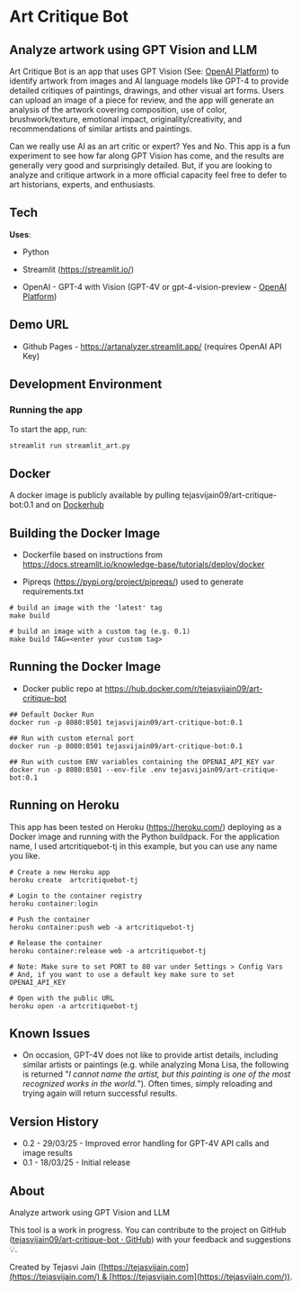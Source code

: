 
# Art Critique Bot

## Analyze artwork using GPT Vision and LLM

Art Critique Bot is an app that uses GPT Vision (See: [OpenAI Platform](https://platform.openai.com/docs/guides/vision)) to identify artwork from images and AI language models like GPT-4 to provide detailed critiques of paintings, drawings, and other visual art forms. Users can upload an image of a piece for review, and the app will generate an analysis of the artwork covering composition, use of color, brushwork/texture, emotional impact, originality/creativity, and recommendations of similar artists and paintings.

Can we really use AI as an art critic or expert? Yes and No. This app is a fun experiment to see how far along GPT Vision has come, and the results are generally very good and surprisingly detailed. But, if you are looking to analyze and critique artwork in a more official capacity feel free to defer to art historians, experts, and enthusiasts.



## Tech

**Uses**:

* Python

* Streamlit (https://streamlit.io/)

* OpenAI - GPT-4 with Vision (GPT-4V or gpt-4-vision-preview - [OpenAI Platform](https://platform.openai.com/docs/guides/vision))

## Demo URL

* Github Pages - https://artanalyzer.streamlit.app/ (requires OpenAI API Key)

## Development Environment

### Running the app

To start the app, run:

```
streamlit run streamlit_art.py
```

## Docker

A docker image is publicly available by pulling tejasvijain09/art-critique-bot:0.1 and on  [Dockerhub](https://hub.docker.com/repository/docker/tejasvijain09/art-critique-bot/general)

## Building the Docker Image

* Dockerfile based on instructions from https://docs.streamlit.io/knowledge-base/tutorials/deploy/docker

* Pipreqs (https://pypi.org/project/pipreqs/) used to generate requirements.txt


```
# build an image with the 'latest' tag
make build

# build an image with a custom tag (e.g. 0.1)
make build TAG=<enter your custom tag>
```   

## Running the Docker Image

* Docker public repo at https://hub.docker.com/r/tejasvijain09/art-critique-bot


```
## Default Docker Run
docker run -p 8080:8501 tejasvijain09/art-critique-bot:0.1

## Run with custom eternal port
docker run -p 8080:8501 tejasvijain09/art-critique-bot:0.1

## Run with custom ENV variables containing the OPENAI_API_KEY var
docker run -p 8080:8501 --env-file .env tejasvijain09/art-critique-bot:0.1
```   

## Running on Heroku

This app has been tested on Heroku (https://heroku.com/) deploying as a Docker image and running with the Python buildpack.
For the application name, I used artcritiquebot-tj in this example, but you can use any name you like.
```
# Create a new Heroku app
heroku create  artcritiquebot-tj

# Login to the container registry
heroku container:login

# Push the container
heroku container:push web -a artcritiquebot-tj

# Release the container
heroku container:release web -a artcritiquebot-tj

# Note: Make sure to set PORT to 80 var under Settings > Config Vars
# And, if you want to use a default key make sure to set OPENAI_API_KEY 

# Open with the public URL
heroku open -a artcritiquebot-tj
```

## Known Issues

- On occasion, GPT-4V does not like to provide artist details, including similar artists or paintings (e.g. while analyzing Mona Lisa, the following is returned "*I cannot name the artist, but this painting is one of the most recognized works in the world.*").  Often times, simply reloading and trying again will return successful results.


## Version History

- 0.2 - 29/03/25 - Improved error handling for GPT-4V API calls and image results
- 0.1 - 18/03/25 - Initial release

## About

Analyze artwork using GPT Vision and LLM

This tool is a work in progress. You can contribute to the project on GitHub ([tejasvijain09/art-critique-bot · GitHub](https://github.com/tejasvijain09/art-critique-bot)) with your feedback and suggestions💡.

Created by Tejasvi Jain ([https://tejasvijain.com](https://tejasvijain.com/) & [https://tejasvijain.com](https://tejasvijain.com/)).

